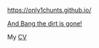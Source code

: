 https://only1chunts.github.io/  

[And Bang the dirt is gone!](pages/bang.md)

My [CV](pages/CV.md)
